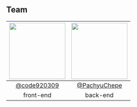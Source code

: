 ## Team
|<img src="https://avatars.githubusercontent.com/u/95957270?v=4" width="150" height="150"/>|<img src="https://avatars.githubusercontent.com/u/145348244?v=4" width="150" height="150"/>|
|:-:|:-:|
|[@code920309](https://github.com/code920309)|[@PachyuChepe](https://github.com/PachyuChepe)
front-end|back-end
